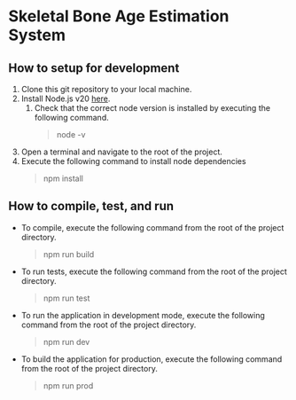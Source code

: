 ﻿# Skeletal Bone Age Estimation System

## How to setup for development

1) Clone this git repository to your local machine.
2) Install Node.js v20 [here](https://nodejs.org/en/download/package-manager).
    1) Check that the correct node version is installed by executing the following command.
        > node -v
3) Open a terminal and navigate to the root of the project.
4) Execute the following command to install node dependencies
    > npm install

## How to compile, test, and run

- To compile, execute the following command from the root of the project directory.
    > npm run build

- To run tests, execute the following command from the root of the project directory.
    > npm run test

- To run the application in development mode, execute the following command from the root of the project directory.
    > npm run dev

- To build the application for production, execute the following command from the root of the project directory.
    > npm run prod
